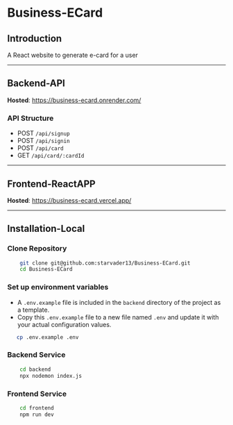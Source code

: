 # Business-ECard

## Introduction
A React website to generate e-card for a user

<hr>

##  Backend-API
**Hosted**: https://business-ecard.onrender.com/

### API Structure
- POST `/api/signup`
- POST `/api/signin`
- POST `/api/card`
- GET `/api/card/:cardId`

<hr>

## Frontend-ReactAPP
**Hosted**: https://business-ecard.vercel.app/

<hr>

## Installation-Local

### Clone Repository
```bash
    git clone git@github.com:starvader13/Business-ECard.git
    cd Business-ECard
```

### Set up environment variables
- A `.env.example` file is included in the `backend` directory of the project as a template.
- Copy this `.env.example` file to a new file named `.env` and update it with your actual configuration values.
```bash
   cp .env.example .env
```

### Backend Service
```bash
    cd backend
    npx nodemon index.js
```

### Frontend Service
```bash
    cd frontend
    npm run dev
```